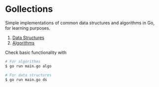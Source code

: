 # Gollections

Simple implementations of common data structures and algorithms in Go, for learning purposes.


1. [Data Structures](structures/)
2. [Algorithms](algorithms/)


Check basic functionality with

```bash
# For algorithms
$ go run main.go algo

# For data structures
$ go run main.go ds
```